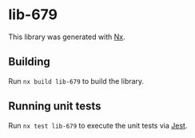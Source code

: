 # lib-679

This library was generated with [Nx](https://nx.dev).

## Building

Run `nx build lib-679` to build the library.

## Running unit tests

Run `nx test lib-679` to execute the unit tests via [Jest](https://jestjs.io).
